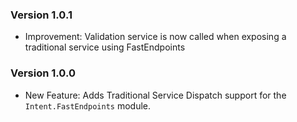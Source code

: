 ### Version 1.0.1

- Improvement: Validation service is now called when exposing a traditional service using FastEndpoints

### Version 1.0.0

- New Feature: Adds Traditional Service Dispatch support for the `Intent.FastEndpoints` module.